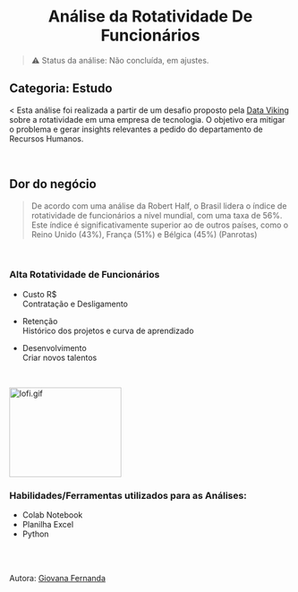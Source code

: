 <div align="center">
  <h1>Análise da Rotatividade De Funcionários</h1>
</div>

> ⚠ Status da análise: Não concluída, em ajustes.
  <h2>Categoria: Estudo</h2>
  
  < Esta análise foi realizada a partir de um desafio proposto pela 
  [Data Viking](https://www.linkedin.com/posts/data-viking_1%C2%BA-desafio-de-dados-by-data-viking-activity-7195747152193581056-WPrF?utm_source=share&utm_medium=member_desktop)
  sobre a rotatividade em uma empresa de tecnologia.
  O objetivo era mitigar o problema e gerar insights relevantes a pedido do departamento de Recursos Humanos.</p>

<br>

## Dor do negócio
> De acordo com uma análise da Robert Half, o Brasil lidera o índice de rotatividade de funcionários a nível mundial, com uma taxa de 56%. Este índice é significativamente superior ao de outros países, como o Reino Unido (43%), França (51%) e Bélgica (45%)​ (Panrotas)​​

<br>


### Alta Rotatividade de Funcionários
* Custo R$<br>
Contratação e Desligamento

* Retenção<br>
Histórico dos projetos e curva de aprendizado

* Desenvolvimento<br>
Criar novos talentos

<br>

<p align="left">
  <img src="https://media1.tenor.com/m/NqICjiecSfkAAAAd/leaving-job-i-think-you-should-leave-with-tim-robinson.gif" alt="lofi.gif"  width="200" height="160">
</p>

### Habilidades/Ferramentas utilizados para as Análises:
* Colab Notebook
* Planilha Excel
* Python

<br>
<br>

Autora: [Giovana Fernanda](https://github.com/GiovanaMerces)
   
